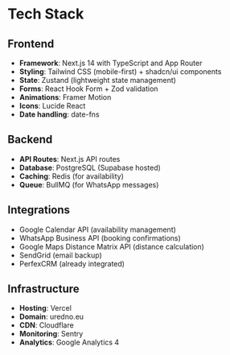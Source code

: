 # Tech Stack

## Frontend
- **Framework**: Next.js 14 with TypeScript and App Router
- **Styling**: Tailwind CSS (mobile-first) + shadcn/ui components
- **State**: Zustand (lightweight state management)
- **Forms**: React Hook Form + Zod validation
- **Animations**: Framer Motion
- **Icons**: Lucide React
- **Date handling**: date-fns

## Backend
- **API Routes**: Next.js API routes
- **Database**: PostgreSQL (Supabase hosted)
- **Caching**: Redis (for availability)
- **Queue**: BullMQ (for WhatsApp messages)

## Integrations
- Google Calendar API (availability management)
- WhatsApp Business API (booking confirmations)
- Google Maps Distance Matrix API (distance calculation)
- SendGrid (email backup)
- PerfexCRM (already integrated)

## Infrastructure
- **Hosting**: Vercel
- **Domain**: uredno.eu
- **CDN**: Cloudflare
- **Monitoring**: Sentry
- **Analytics**: Google Analytics 4